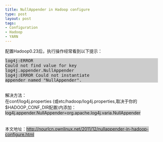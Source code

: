 ```yaml
--- 
title: NullAppender in Hadoop configure
type: post
layout: post
tags: 
- Configuration
- Hadoop
- YARN
---
```

配置Hadoop0.23后，执行操作经常看到以下提示：<br /><pre style="background-color: #cccccc;">log4j:ERROR Could not find value <span>for</span> key log4j.appender.NullAppender<br />log4j:ERROR Could not instantiate appender named <span>"NullAppender"</span>. </pre><br />解决方法：<br />在conf/log4j.properties (或etc/hadoop/log4j.properties,取决于你的$HADOOP_CONF_DIR配置)内添加：<br /><span style="background-color: #cccccc;">log4j.appender.NullAppender=org.apache.log4j.varia.NullAppender </span><br /><span style="background-color: #cccccc;"><br /></span><br /><span style="background-color: #cccccc;"><span style="background-color: white;">本文地址：</span><a href="http://nourlcn.ownlinux.net/2011/12/nullappender-in-hadoop-configure.html" style="background-color: white;">http://nourlcn.ownlinux.net/2011/12/nullappender-in-hadoop-configure.html</a></span>
